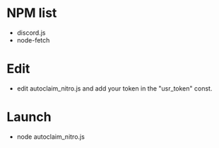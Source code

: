 # NPM list
- discord.js
- node-fetch

# Edit
- edit autoclaim_nitro.js and add your token in the "usr_token" const.

# Launch 
- node autoclaim_nitro.js
